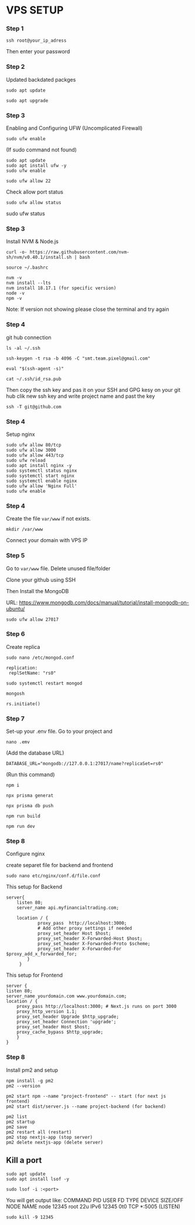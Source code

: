 # VPS SETUP

### Step 1

```
ssh root@your_ip_adress
```

Then enter your password

### Step 2

Updated backdated packges

```
sudo apt update
```

```
sudo apt upgrade
```

### Step 3

Enabling and Configuring UFW (Uncomplicated Firewall)

```
sudo ufw enable
```

(If sudo command not found)

```
sudo apt update
sudo apt install ufw -y
sudo ufw enable
```

```
sudo ufw allow 22
```

Check allow port status

```
sudo ufw allow status
```

sudo ufw status

### Step 3

Install NVM & Node.js

```
curl -o- https://raw.githubusercontent.com/nvm-sh/nvm/v0.40.1/install.sh | bash
```

```
source ~/.bashrc
```

```
nvm -v
nvm install --lts
nvm install 18.17.1 (for specific version)
node -v
npm -v
```

Note: If version not showing please close the terminal and try again

### Step 4

git hub connection

```
ls -al ~/.ssh
```

```
ssh-keygen -t rsa -b 4096 -C "smt.team.pixel@gmail.com"
```

```
eval "$(ssh-agent -s)"
```

```
cat ~/.ssh/id_rsa.pub
```

Then copy the ssh key and pas it on your SSH and GPG kesy on your git hub clik new ssh key and write project name and past the key

```
ssh -T git@github.com
```

### Step 4

Setup nginx

```
sudo ufw allow 80/tcp
sudo ufw allow 3000
sudo ufw allow 443/tcp
sudo ufw reload
sudo apt install nginx -y
sudo systemctl status nginx
sudo systemctl start nginx
sudo systemctl enable nginx
sudo ufw allow 'Nginx Full'
sudo ufw enable
```

### Step 4

Create the file `var/www` if not exists.

```
mkdir /var/www
```

Connect your domain with VPS IP

### Step 5

Go to `var/www` file. Delete unused file/folder

Clone your github using SSH

Then Install the MongoDB

URL: https://www.mongodb.com/docs/manual/tutorial/install-mongodb-on-ubuntu/

```
sudo ufw allow 27017
```

### Step 6

Create replica

```
sudo nano /etc/mongod.conf
```

```
replication:
 replSetName: "rs0"
```

```
sudo systemctl restart mongod
```

```
mongosh
```

```
rs.initiate()
```

### Step 7

Set-up your .env file. Go to your project and

```
nano .emv
```

(Add the database URL)

```
DATABASE_URL="mongodb://127.0.0.1:27017/name?replicaSet=rs0"
```

(Run this command)

```
npm i
```

```
npx prisma generat
```

```
npx prisma db push
```

```
npm run build
```

```
npm run dev
```

### Step 8

Configure nginx

create separet file for backend and frontend

```
sudo nano etc/nginx/conf.d/file.conf
```

This setup for Backend

```
server{
    listen 80;
    server_name api.myfinancialtrading.com;

    location / {
            proxy_pass  http://localhost:3000;
            # Add other proxy settings if needed
            proxy_set_header Host $host;
            proxy_set_header X-Forwarded-Host $host;
            proxy_set_header X-Forwarded-Proto $scheme;
            proxy_set_header X-Forwarded-For $proxy_add_x_forwarded_for;
        }
     }
```

This setup for Frontend

```
server {
listen 80;
server_name yourdomain.com www.yourdomain.com;
location / {
    proxy_pass http://localhost:3000; # Next.js runs on port 3000
    proxy_http_version 1.1;
    proxy_set_header Upgrade $http_upgrade;
    proxy_set_header Connection 'upgrade';
    proxy_set_header Host $host;
    proxy_cache_bypass $http_upgrade;
    }
}
```

### Step 8

Install pm2 and setup

```
npm install -g pm2
pm2 --version
```

```
pm2 start npm --name "project-frontend" -- start (for next js frontend)
pm2 start dist/server.js --name project-backend (for backend)
```

```
pm2 list
pm2 startup
pm2 save
pm2 restart all (restart)
pm2 stop nextjs-app (stop server)
pm2 delete nextjs-app (delete server)
```

## Kill a port

```
sudo apt update
sudo apt install lsof -y
```

```
sudo lsof -i :<port>
```

You will get output like:
COMMAND PID USER FD TYPE DEVICE SIZE/OFF NODE NAME
node 12345 root 22u IPv6 12345 0t0 TCP \*:5005 (LISTEN)

```
sudo kill -9 12345
```
